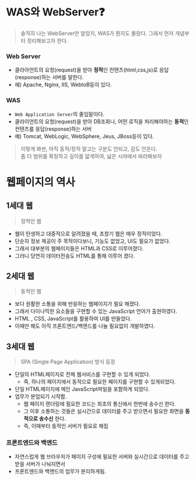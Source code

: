 # WAS와 WebServer❓
> 솔직히 나는 WebServer만 알았지, WAS가 뭔지도 몰랐다. 그래서 먼저 개념부터 정리해보고자 한다.

### Web Server
 - 클라아언트의 요청(request)을 받아 **정적**인 컨텐츠(html,css,js)로 응답(response)하는 서버를 말한다.
 - 예) Apache, Nginx, IIS, WebtoB등이 있다.

### WAS
 - `Web Application Server`의 줄임말이다.
 - 클라이언트의 요청(request)을 받아 DB조회나, 어떤 로직을 처리해야하는 **동적**인 컨텐츠를 응답(response)하는 서버
 - 예) Tomcat, WebLogic, WebSphere, Jeus, JBoss등이 있다.

> 이렇게 봐썬, 아직 동적/정적 말고는 구분도 안되고, 감도 안온다.   
> 좀 더 범위를 확장하고 깊이를 얇게하여, 넓은 시야에서 바라봐보자

# 웹페이지의 역사
## 1세대 웹 
> 정적인 웹 
 - 웹이 탄생하고 대중적으로 알려졌을 때, 초창기 웹은 매우 정적이었다.
 - 단순히 정보 제공이 주 목적이다보니, 기능도 없었고, UI도 필요가 없었다. 
 - 그래서 대부분의 웹페이지들은 HTML과 CSS로 이루어졌다. 
 - 그러니 당연히 데이터전송도 HTML를 통해 이루어 졌다. 

## 2세대 웹
> 동적인 웹
 - 보다 원활한 소통을 위해 반응하는 웹페이지가 필요 해졌다.
 - 그래서 다이나믹한 요소들을 구현할 수 있는 JavaScript 언어가 출현하였다. 
 - HTML , CSS, JavaScript를 활용하여 UI를 만들었다. 
 - 이때만 해도 아직 프론트엔드/백엔드를 나눌 필요없이 개발하였다. 

## 3세대 웹
> SPA (Single Page Application) 방식 등장
 - 단일의 HTML페이지로 전체 웹서비스를 구현할 수 있게 되었다. 
    - 즉, 하나의 페이지에서 동적으로 필요한 페이지를 구현할 수 있게되었다. 
 - 단일 HTML페이지에 메인 JavaScript파일을 포함하게 되었다.
 - 업무가 분업되기 시작함.
    - 웹 페이지 렌더링에 필요한 코드는 최초의 통신에서 한번에 송수신 한다.
    - 그 이후 소통하는 것들은 실시간으로 데이터를 주고 받으면서 필요한 화면을 **동적으로 송수신** 한다.
    - 즉, 이때부터 동적인 서버가 필요로 해짐
### 프론트엔드와 백엔드 
 - 자연스럽게 웹 브라우저가 페이지 구성에 필요한 서버와 실시간으로 데이터를 주고받을 서버가 나눠지면서
 - 프론트엔드와 백엔드의 업무가 분리하게됨.




